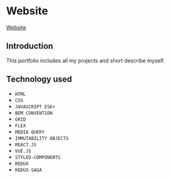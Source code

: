 # Website

[Website](https://przemek0000.github.io/personal-homepage/)

## Introduction

This portfolio includes all my projects and short describe myself.

## Technology used

- `HTML`
- `CSS`
- `JAVASCRIPT ES6+`
- `BEM CONVENTION`
- `GRID`
- `FLEX`
- `MEDIA QUERY`
- `IMMUTABILITY OBJECTS`
- `REACT.JS`
- `VUE.JS`
- `STYLED-COMPONENTS`
- `REDUX`
- `REDUX-SAGA`
  